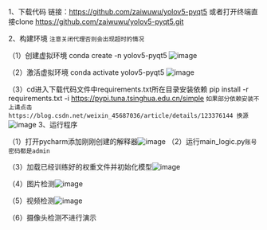 1、下载代码 链接：https://github.com/zaiwuwu/yolov5-pyqt5 或者打开终端直接clone https://github.com/zaiwuwu/yolov5-pyqt5.git 

2、构建环境 `注意关闭代理否则会出现超时的情况`


（1）创建虚拟环境 conda create -n yolov5-pyqt5 ![image](https://github.com/zaiwuwu/yolov5-pyqt5/assets/156164792/99e3179e-9bdd-47f0-8515-957d86b7d330)



（2）激活虚拟环境 conda activate yolov5-pyqt5 ![image](https://github.com/zaiwuwu/yolov5-pyqt5/assets/156164792/a7863cf6-4d5f-43f0-9f8a-02e6fd6f0169)


（3）cd进入下载代码文件中requirements.txt所在目录安装依赖 pip install -r requirements.txt -i https://pypi.tuna.tsinghua.edu.cn/simple `如果部分依赖安装不上请点击 https://blog.csdn.net/weixin_45687036/article/details/123376144 换源` ![image](https://github.com/zaiwuwu/yolov5-pyqt5/assets/156164792/9461f99d-e571-40f4-95cf-0db37154728f) 
3、运行程序 

（1）打开pycharm添加刚刚创建的解释器![image](https://github.com/zaiwuwu/yolov5-pyqt5/assets/156164792/dab596d5-63dd-4804-857f-cae7679e687a) 
（2）运行main_logic.py`账号密码都是admin` 

（3）加载已经训练好的权重文件并初始化模型![image](https://github.com/zaiwuwu/yolov5-pyqt5/assets/156164792/1645c132-e8ef-4351-828a-9d79d2c247e3) 

（4）图片检测![image](https://github.com/zaiwuwu/yolov5-pyqt5/assets/156164792/b8937301-64fa-406b-89e2-847eb16d888c) 

（5）视频检测![image](https://github.com/zaiwuwu/yolov5-pyqt5/assets/156164792/3a0f5468-40b6-402b-a9c8-53e870b85259)  

（6）摄像头检测不进行演示











